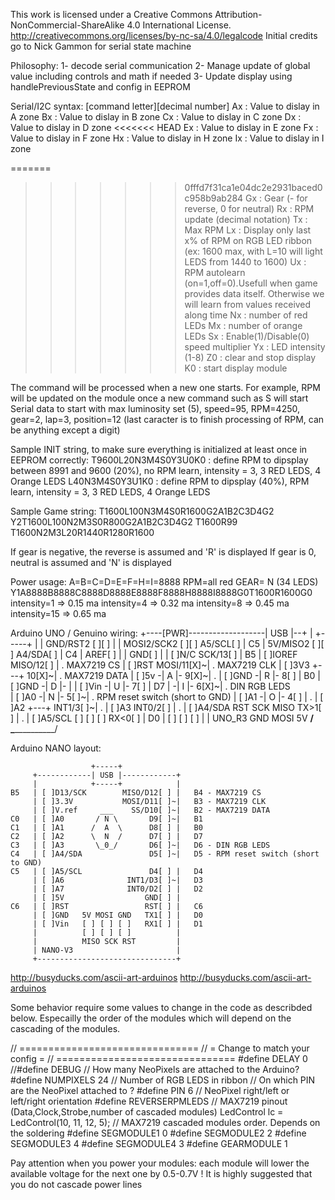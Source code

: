 This work is licensed under a Creative Commons Attribution-NonCommercial-ShareAlike 4.0 International License.
http://creativecommons.org/licenses/by-nc-sa/4.0/legalcode
Initial credits go to Nick Gammon for serial state machine

Philosophy:
1- decode serial communication
2- Manage update of global value including controls and math if needed
3- Update display using handlePreviousState and config in EEPROM


Serial/I2C syntax: [command letter][decimal number]
Ax     : Value to dislay in A zone
Bx     : Value to dislay in B zone
Cx     : Value to dislay in C zone
Dx     : Value to dislay in D zone
<<<<<<< HEAD
Ex     : Value to dislay in E zone
Fx     : Value to dislay in F zone
Hx     : Value to dislay in H zone
Ix     : Value to dislay in I zone

=======
>>>>>>> 0fffd7f31ca1e04dc2e2931baced0c958b9ab284
Gx	   : Gear (- for reverse, 0 for neutral)
Rx     : RPM update (decimal notation)
Tx     : Max RPM
Lx     : Display only last x% of RPM on RGB LED ribbon (ex: 1600 max, with L=10 will light LEDS from 1440 to 1600)
Ux     : RPM autolearn (on=1,off=0).Usefull when game provides data itself. Otherwise we will learn from values received along time
Nx	   : number of red LEDs
Mx	   : number of orange LEDs
Sx     : Enable(1)/Disable(0) speed multiplier
Yx     : LED intensity (1-8)
Z0     : clear and stop display
K0     : start display module

The command will be processed when a new one starts. For example, RPM will be updated on the module once a new command 
such as S will start
Serial data to start with max luminosity set (5), speed=95, RPM=4250, gear=2, lap=3, position=12 (last caracter is to finish
processing of RPM, can be anything except a digit)

Sample INIT string, to make sure everything is initialized at least once in EEPROM correctly:
T9600L20N3M4S0Y3U0K0 : define RPM to dipsplay between 8991 and 9600 (20%), no RPM learn, intensity = 3, 3 RED LEDS, 4 Orange LEDS
L40N3M4S0Y3U1K0 : define RPM to dipsplay (40%), RPM learn, intensity = 3, 3 RED LEDS, 4 Orange LEDS


Sample Game string:
T1600L100N3M4S0R1600G2A1B2C3D4G2
Y2T1600L100N2M3S0R800G2A1B2C3D4G2
T1600R99
T1600N2M3L20R1440R1280R1600

If gear is negative, the reverse is assumed and 'R' is displayed
If gear is 0, neutral is assumed and 'N' is displayed

Power usage: A=B=C=D=E=F=H=I=8888 RPM=all red GEAR= N (34 LEDS)
Y1A8888B8888C8888D8888E8888F8888H8888I8888G0T1600R1600G0
intensity=1  => 0.15 ma
intensity=4  => 0.32 ma
intensity=8  => 0.45 ma
intensity=15 => 0.65 ma

Arduino UNO / Genuino wiring: 
	+----[PWR]-------------------| USB |--+
	|                            +-----+  |
	|         GND/RST2  [ ][ ]            |
	|       MOSI2/SCK2  [ ][ ]  A5/SCL[ ] |   C5
	|          5V/MISO2 [ ][ ]  A4/SDA[ ] |   C4
	|                             AREF[ ] |
	|                              GND[ ] |
	| [ ]N/C                    SCK/13[ ] |   B5
	| [ ]IOREF                 MISO/12[ ] |   . MAX7219 CS
	| [ ]RST                   MOSI/11[X]~|   . MAX7219 CLK
	| [ ]3V3    +---+               10[X]~|   . MAX7219 DATA
	| [ ]5v    -| A |-               9[X]~|   .
	| [ ]GND   -| R |-               8[ ] |   B0
	| [ ]GND   -| D |-                    |
	| [ ]Vin   -| U |-               7[ ] |   D7
	|          -| I |-               6[X]~|   .   DIN RGB LEDS  
	| [ ]A0    -| N |-               5[ ]~|   .   RPM reset switch (short to GND)
	| [ ]A1    -| O |-               4[ ] |   .
	| [ ]A2     +---+           INT1/3[ ]~|   .
	| [ ]A3                     INT0/2[ ] |   .
	| [ ]A4/SDA  RST SCK MISO     TX>1[ ] |   .
	| [ ]A5/SCL  [ ] [ ] [ ]      RX<0[ ] |   D0
	|            [ ] [ ] [ ]              |
	|  UNO_R3    GND MOSI 5V  ____________/
	\_______________________/

Arduino NANO layout:

					  +-----+
		 +------------| USB |------------+
		 |            +-----+            |
	B5   | [ ]D13/SCK        MISO/D12[ ] |   B4 - MAX7219 CS
		 | [ ]3.3V           MOSI/D11[ ]~|   B3 - MAX7219 CLK
		 | [ ]V.ref     ___    SS/D10[ ]~|   B2 - MAX7219 DATA
	C0   | [ ]A0       / N \       D9[ ]~|   B1
	C1   | [ ]A1      /  A  \      D8[ ] |   B0
	C2   | [ ]A2      \  N  /      D7[ ] |   D7
	C3   | [ ]A3       \_0_/       D6[ ]~|   D6 - DIN RGB LEDS
	C4   | [ ]A4/SDA               D5[ ]~|   D5 - RPM reset switch (short to GND)
	C5   | [ ]A5/SCL               D4[ ] |   D4
		 | [ ]A6              INT1/D3[ ]~|   D3
		 | [ ]A7              INT0/D2[ ] |   D2
		 | [ ]5V                  GND[ ] |     
	C6   | [ ]RST                 RST[ ] |   C6
		 | [ ]GND   5V MOSI GND   TX1[ ] |   D0
		 | [ ]Vin   [ ] [ ] [ ]   RX1[ ] |   D1
		 |          [ ] [ ] [ ]          |
		 |          MISO SCK RST         |
		 | NANO-V3                       |
		 +-------------------------------+
		 
http://busyducks.com/ascii-art-arduinos
http://busyducks.com/ascii-art-arduinos


Some behavior require some values to change in the code as describded below. Especailly the order of the modules which will depend on the cascading of the modules.

// ===============================
// = Change to match your config =
// ===============================
#define DELAY 0
//#define DEBUG
// How many NeoPixels are attached to the Arduino?
#define NUMPIXELS      24 // Number of RGB LEDS in ribbon
// On which PIN are the NeoPixel attached to ?
#define PIN            6
// NeoPixel right/left or left/right orientation
#define REVERSERPMLEDS
// MAX7219 pinout (Data,Clock,Strobe,number of cascaded modules)
LedControl lc = LedControl(10, 11, 12, 5);
// MAX7219 cascaded modules order. Depends on the soldering
#define SEGMODULE1 0
#define SEGMODULE2 2
#define SEGMODULE3 4
#define SEGMODULE4 3
#define GEARMODULE 1

Pay attention when you power your modules: each module will lower the available voltage for the next one by 0.5-0.7V ! It is highly suggested that you do not cascade power lines 
